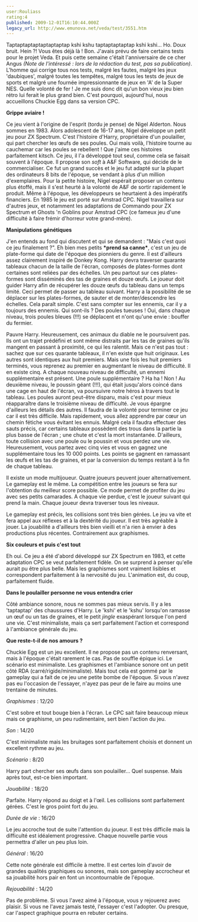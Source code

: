 ```yaml
---
user:Rouliass
rating:4
published: 2009-12-01T16:10:44.000Z
legacy_url: http://www.emunova.net/veda/test/3551.htm
---
```

Taptaptaptaptaptaptaptap kshi kshu taptaptaptaptap kshi kshi... Ho. Doux bruit. Hein ?! Vous êtes déjà là ! Bon. J'avais prévu de faire certains tests pour le projet Veda. Et puis cette semaine c'était l'anniversaire de ce cher Angus _(Note de l'intéressé : lors de la rédaction du test, pas sa publication)_. L'homme qui corrige tous nos tests, malgré les fautes, malgré les jeux 'daubiques', malgré toutes les tempêtes, malgré tous les tests de jeux de sports et malgré une fournée impressionnante de jeux en 'A' de la Super NES. Quelle volonté de fer ! Je me suis donc dit qu'un bon vieux jeu bien rétro lui ferait le plus grand bien. C'est pourquoi, aujourd'hui, nous accueillons Chuckie Egg dans sa version CPC.  

  

**Grippe aviaire !**  

  

Ce jeu vient à l'origine de l'esprit (tordu je pense) de Nigel Alderton. Nous sommes en 1983\. Alors adolescent de 16-17 ans, Nigel développe un petit jeu pour ZX Spectrum. C'est l'histoire d'Harry, propriétaire d'un poulailler, qui part chercher les œufs de ses poules. Oui mais voilà, l'histoire tourne au cauchemar car les poules se rebellent ! Que j'aime ces histoires parfaitement kitsch. Ce jeu, il l'a développé tout seul, comme cela se faisait souvent à l'époque. Il propose son _soft_ à A&F Software, qui décide de le commercialiser. Ce fut un grand succès et le jeu fut adapté sur la plupart des ordinateurs 8 bits de l'époque, se vendant à plus d'un million d'exemplaires. Pour la petite histoire, Nigel espérait proposer un contenu plus étoffé, mais il s'est heurté à la volonté de A&F de sortir rapidement le produit. Même à l'époque, les développeurs se heurtaient à des impératifs financiers. En 1985 le jeu est porté sur Amstrad CPC. Nigel travaillera sur d'autres jeux, et notamment les adaptations de Commando pour ZX Spectrum et Ghosts 'n Goblins pour Amstrad CPC (ce fameux jeu d'une difficulté à faire frémir d'horreur votre grand-mère).  

  

**Manipulations génétiques**  

  

J'en entends au fond qui discutent et qui se demandent : "Mais c'est quoi ce jeu finalement ?". Eh bien mes petits **\*prend sa canne\***, c'est un jeu de plate-forme qui date de l'époque des pionniers du genre. Il est d'ailleurs assez clairement inspiré de Donkey Kong. Harry devra traverser quarante tableaux chacun de la taille de l'écran, composés de plates-formes dont certaines sont reliées par des échelles. Un peu partout sur ces plates-formes sont disséminés des tas de graines et douze œufs. Le joueur doit guider Harry afin de récupérer les douze œufs du tableau dans un temps limité. Ceci permet de passer au tableau suivant. Harry a la possibilité de se déplacer sur les plates-formes, de sauter et de monter/descendre les échelles. Cela paraît simple. C'est sans compter sur les ennemis, car il y a toujours des ennemis. Qui sont-ils ? Des poules tueuses ! Oui, dans chaque niveau, trois poules bleues (!!!) se déplacent et n'ont qu'une envie : bouffer du fermier.  

  

Pauvre Harry. Heureusement, ces animaux du diable ne le poursuivent pas. Ils ont un trajet prédéfini et sont même distraits par les tas de graines qu'ils mangent en passant à proximité, ce qui les ralentit. Mais ce n'est pas tout : sachez que sur ces quarante tableaux, il n'en existe que huit originaux. Les autres sont identiques aux huit premiers. Mais une fois les huit premiers terminés, vous reprenez au premier en augmentant le niveau de difficulté. Il en existe cinq. A chaque nouveau niveau de difficulté, un ennemi supplémentaire est présent. Une poule supplémentaire ? Ha ha ! Non ! Au deuxième niveau, le poussin géant (!!!), qui était jusqu'alors coincé dans une cage en haut de l'écran, va poursuivre notre héros à travers tout le tableau. Les poules auront peut-être disparu, mais c'est pour mieux réapparaître dans le troisième niveau de difficulté. Je vous épargne d'ailleurs les détails des autres. Il faudra de la volonté pour terminer ce jeu car il est très difficile. Mais rapidement, vous allez apprendre par cœur un chemin fétiche vous évitant les ennuis. Malgré cela il faudra effectuer des sauts précis, car certains tableaux possèdent des trous dans la partie la plus basse de l'écran ; une chute et c'est la mort instantanée. D'ailleurs, toute collision avec une poule ou le poussin et vous perdez une vie. Heureusement, vous partez avec cinq vies et vous en gagnez une supplémentaire tous les 10 000 points. Les points se gagnent en ramassant les œufs et les tas de graines, et par la conversion du temps restant à la fin de chaque tableau.  

  

Il existe un mode multijoueur. Quatre joueurs peuvent jouer alternativement. Le gameplay est le même. La compétition entre les joueurs se fera sur l'obtention du meilleur score possible. Ce mode permet de profiter du jeu avec ses petits camarades. A chaque vie perdue, c'est le joueur suivant qui prend la main. Chaque joueur devra traverser tous les niveaux.  

  

Le gameplay est précis, les collisions sont très bien gérées. Le jeu va vite et fera appel aux réflexes et à la dextérité du joueur. Il est très agréable à jouer. La jouabilité a d'ailleurs très bien vieilli et n'a rien à envier à des productions plus récentes. Contrairement aux graphismes.  

  

**Six couleurs et puis c'est tout**  

  

Eh oui. Ce jeu a été d'abord développé sur ZX Spectrum en 1983, et cette adaptation CPC se veut parfaitement fidèle. On se surprend à penser qu'elle aurait pu être plus belle. Mais les graphismes sont vraiment lisibles et correspondent parfaitement à la nervosité du jeu. L'animation est, du coup, parfaitement fluide.  

  

**Dans le poulailler personne ne vous entendra crier**  

  

Côté ambiance sonore, nous ne sommes pas mieux servis. Il y a les 'taptaptap' des chaussures d'Harry. Le 'kshi' et le 'kshu' lorsqu'on ramasse un œuf ou un tas de graines, et le petit _jingle_ exaspérant lorsque l'on perd une vie. C'est minimaliste, mais ça sert parfaitement l'action et correspond à l'ambiance générale du jeu.  

  

**Que reste-t-il de nos amours ?**  

  

Chuckie Egg est un jeu excellent. Il ne propose pas un contenu renversant, mais à l'époque c'était rarement le cas. Pas de souffle épique ici. Le scénario est minimaliste. Les graphismes et l'ambiance sonore ont un petit côté RDA (carré/rigide/minimaliste). Mais tout cela est gommé par le gameplay qui a fait de ce jeu une petite bombe de l'époque. Si vous n'avez pas eu l'occasion de l'essayer, n'ayez pas peur de le faire au moins une trentaine de minutes.  

  

_Graphismes_ : 12/20  

C'est sobre et tout bouge bien à l'écran. Le CPC sait faire beaucoup mieux mais ce graphisme, un peu rudimentaire, sert bien l'action du jeu.  

  

_Son_ : 14/20  

C'est minimaliste mais les bruitages sont parfaitement choisis et donnent un excellent rythme au jeu.  

  

_Scénario_ : 8/20  

Harry part chercher ses œufs dans son poulailler... Quel suspense. Mais après tout, est-ce bien important.  

  

_Jouabilité_ : 18/20  

Parfaite. Harry répond au doigt et à l'œil. Les collisions sont parfaitement gérées. C'est le gros point fort du jeu.  

  

_Durée de vie_ : 16/20  

Le jeu accroche tout de suite l'attention du joueur. Il est très difficile mais la difficulté est idéalement progressive. Chaque nouvelle partie vous permettra d'aller un peu plus loin.  

  

_Général_ : 16/20  

Cette note générale est difficile à mettre. Il est certes loin d'avoir de grandes qualités graphiques ou sonores, mais son gameplay accrocheur et sa jouabilité hors pair en font un incontournable de l'époque.  

  

_Rejouabilité_ : 14/20  

Pas de problème. Si vous l'avez aimé à l'époque, vous y rejouerez avec plaisir. Si vous ne l'avez jamais testé, l'essayer c'est l'adopter. Ou presque, car l'aspect graphique pourra en rebuter certains.